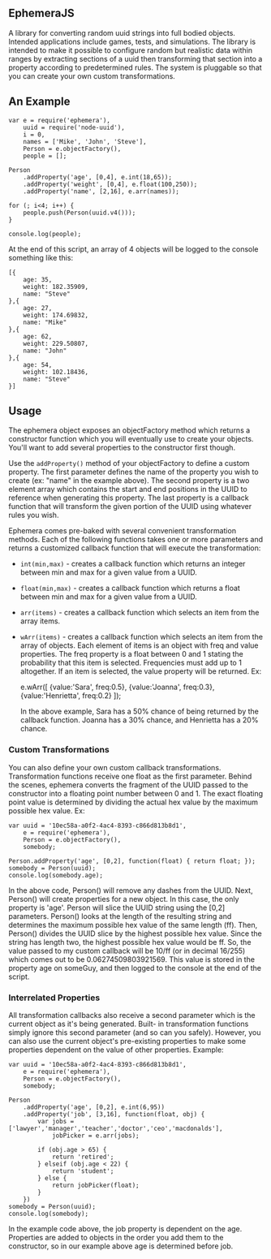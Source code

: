 EphemeraJS
----------

A library for converting random uuid strings into full bodied objects. Intended applications include games, tests, and
simulations. The library is intended to make it possible to configure random but realistic data within ranges by
extracting sections of a uuid then transforming that section into a property according to predetermined rules. The
system is pluggable so that you can create your own custom transformations.

## An Example

    var e = require('ephemera'),
    	uuid = require('node-uuid'),
    	i = 0,
    	names = ['Mike', 'John', 'Steve'],
        Person = e.objectFactory(),
        people = [];
    
    Person
        .addProperty('age', [0,4], e.int(18,65));
        .addProperty('weight', [0,4], e.float(100,250));
        .addProperty('name', [2,16], e.arr(names));
    
    for (; i<4; i++) {
    	people.push(Person(uuid.v4()));
    }
    
    console.log(people);
    
At the end of this script, an array of 4 objects will be logged to the console something like this:

    [{
        age: 35,
        weight: 182.35909,
        name: "Steve"
    },{
        age: 27,
        weight: 174.69832,
        name: "Mike"
    },{
        age: 62,
        weight: 229.50807,
        name: "John"
    },{
        age: 54,
        weight: 102.18436,
        name: "Steve"
    }]

## Usage

The ephemera object exposes an objectFactory method which returns a constructor function which you will eventually use to 
create your objects. You'll want to add several properties to the constructor first though.

Use the `addProperty()` method of your objectFactory to define a custom property. The first parameter defines the name of
the property you wish to create (ex: "name" in the example above). The second property is a two element array which
contains the start and end positions in the UUID to reference when generating this property. The last property is a
callback function that will transform the given portion of the UUID using whatever rules you wish.

Ephemera comes pre-baked with several convenient transformation methods. Each of the following functions takes one or
more parameters and returns a customized callback function that will execute the transformation:

 + `int(min,max)` - creates a callback function which returns an integer between min and max for a given value from a UUID.
 + `float(min,max)` - creates a callback function which returns a float between min and max for a given value from a UUID.
 + `arr(items)` - creates a callback function which selects an item from the array items.
 + `wArr(items)` - creates a callback function which selects an item from the array of objects. Each element of items
   is an object with freq and value properties. The freq property is a float between 0 and 1 stating the probability that
   this item is selected. Frequencies must add up to 1 altogether. If an item is selected, the value property will be
   returned. Ex:
   
     e.wArr([
       {value:'Sara', freq:0.5},
       {value:'Joanna', freq:0.3},
       {value:'Henrietta', freq:0.2}
     ]);
   
   In the above example, Sara has a 50% chance of being returned by the callback function. Joanna has a 30% chance, and
   Henrietta has a 20% chance.
 
### Custom Transformations

You can also define your own custom callback transformations. Transformation functions receive one float as the first
parameter. Behind the scenes, ephemera converts the fragment of the UUID passed to the constructor into a floating point
number between 0 and 1. The exact floating point value is determined by dividing the actual hex value by the maximum
possible hex value. Ex:

    var uuid = '10ec58a-a0f2-4ac4-8393-c866d813b8d1',
        e = require('ephemera'),
        Person = e.objectFactory(),
        somebody;
   
    Person.addProperty('age', [0,2], function(float) { return float; });
    somebody = Person(uuid);
    console.log(somebody.age);

In the above code, Person() will remove any dashes from the UUID. Next, Person() will create properties for a new object.
In this case, the only property is 'age'. Person will slice the UUID string using the [0,2] parameters. Person() looks
at the length of the resulting string and determines the maximum possible hex value of the same length (ff). Then,
Person() divides the UUID slice by the highest possible hex value. Since the string has length two, the highest possible
hex value would be ff. So, the value passed to my custom callback will be 10/ff (or in decimal 16/255) which comes out
to be 0.06274509803921569. This value is stored in the property age on someGuy, and then logged to the console at the
end of the script.

### Interrelated Properties

All transformation callbacks also receive a second parameter which is the current object as it's being generated. Built-
in transformation functions simply ignore this second parameter (and so can you safely). However, you can also use the
current object's pre-existing properties to make some properties dependent on the value of other properties. Example:

    var uuid = '10ec58a-a0f2-4ac4-8393-c866d813b8d1',
        e = require('ephemera'),
        Person = e.objectFactory(),
        somebody;

    Person
        .addProperty('age', [0,2], e.int(6,95))
        .addProperty('job', [3,16], function(float, obj) {
            var jobs = ['lawyer','manager','teacher','doctor','ceo','macdonalds'],
                jobPicker = e.arr(jobs);

            if (obj.age > 65) {
                return 'retired';
            } elseif (obj.age < 22) {
                return 'student';
            } else {
                return jobPicker(float);
            }
        })
    somebody = Person(uuid);
    console.log(somebody);

In the example code above, the job property is dependent on the age. Properties are added to objects in the order you
add them to the constructor, so in our example above age is determined before job.

